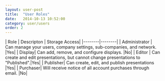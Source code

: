 ```yaml
---
layout: user-post
title:  "User Roles"
date:   2014-10-13 10:52:00
category: user/users
order: 2
---
```


| Role | Descripton | Storage Access|
|--------|--------|
|    Administrator    |   Can manage your users, company settings, sub-companies, and network.     |Yes|
| Display| Can add, remove, and configure displays.	|No|
| Editor | Can create and edit presentations, but cannot change presentations to "Published".|Yes|
| Publisher| Can create, edit, and publish presentations |Yes|
| Purchaser| Will receive notice of all account purchases through email. |No|


